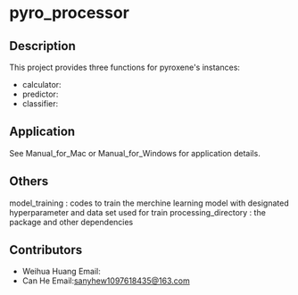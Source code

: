 # pyro_processor

## Description
This project provides three functions for pyroxene's instances:
+ calculator: 
+ predictor: 
+ classifier:

## Application
See Manual_for_Mac or Manual_for_Windows for application details.

## Others
model_training : codes to train the merchine learning model with designated hyperparameter and data set used for train
processing_directory : the package and other dependencies

## Contributors
+ Weihua Huang 
Email:
+ Can He
Email:sanyhew1097618435@163.com








